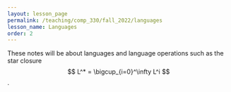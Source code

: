 ```yaml
---
layout: lesson_page
permalink: /teaching/comp_330/fall_2022/languages
lesson_name: Languages
order: 2
---
```


These notes will be about languages and language operations such as the star closure $$ L^* = \bigcup_{i=0}^\infty L^i $$.

